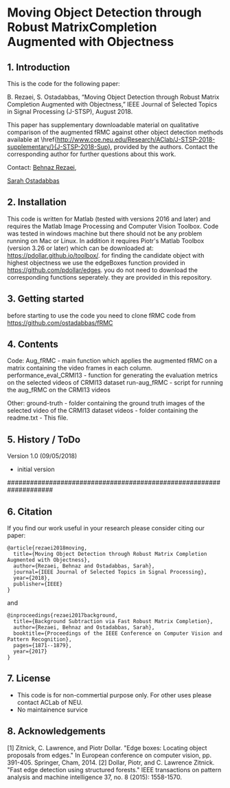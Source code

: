 # Moving Object Detection through Robust MatrixCompletion Augmented with Objectness    

## 1. Introduction
This is the code for the following paper:

B. Rezaei, S. Ostadabbas, “Moving Object Detection through Robust Matrix Completion Augmented with Objectness,” IEEE Journal of Selected Topics in Signal Processing (J-STSP), August 2018.

This paper has supplementary downloadable material on qualitative comparison of the  augmented fRMC against other object detection methods available at \href{http://www.coe.neu.edu/Research/AClab/J-STSP-2018-supplementary/}{J-STSP-2018-Sup}, provided by the authors. Contact the corresponding author for further questions about this work.

Contact: 
[Behnaz Rezaei](brezaei@ece.neu.edu),

[Sarah Ostadabbas](ostadabbas@ece.neu.edu)


## 2. Installation

This code is written for Matlab (tested with versions 2016 and later) and requires the Matlab Image Processing and Computer Vision Toolbox.
Code was tested in windows machine but there should not be any problem running on Mac or Linux.
In addition it requires Piotr's Matlab Toolbox (version 3.26 or later) which can be downloaded at: https://pdollar.github.io/toolbox/.
for finding the candidate object with highest objectness we use the edgeBoxes function provided in https://github.com/pdollar/edges.
you do not need to download the corresponding functions seperately. they are provided in this repository.


## 3. Getting started
before starting to use the code you need to clone fRMC code from https://github.com/ostadabbas/fRMC


## 4. Contents

Code:
   Aug_fRMC	- main function which applies the augmented fRMC on a matrix containing the video frames in each column.
   performance_eval_CRMI13      	- function for generating the evaluation metrics on the selected videos of CRMI13 dataset
   run-aug_fRMC              - script for running the aug_fRMC on the CRMI13 videos

Other:
	ground-truth    - folder containing the ground truth images of the selected video of the CRMI13 dataset
	videos          - folder containing the 
    readme.txt  	- This file.


## 5. History / ToDo

Version 1.0 (09/05/2018)
 - initial version

####################################################################

## 6. Citation 
If you find our work useful in your research please consider citing our paper:
```
@article{rezaei2018moving,
  title={Moving Object Detection through Robust Matrix Completion Augmented with Objectness},
  author={Rezaei, Behnaz and Ostadabbas, Sarah},
  journal={IEEE Journal of Selected Topics in Signal Processing},
  year={2018},
  publisher={IEEE}
}
```
and
```
@inproceedings{rezaei2017background,
  title={Background Subtraction via Fast Robust Matrix Completion},
  author={Rezaei, Behnaz and Ostadabbas, Sarah},
  booktitle={Proceedings of the IEEE Conference on Computer Vision and Pattern Recognition},
  pages={1871--1879},
  year={2017}
}
```
## 7. License 
* This code is for non-commertial purpose only. For other uses please contact ACLab of NEU. 
* No maintainence survice 

## 8. Acknowledgements
[1] Zitnick, C. Lawrence, and Piotr Dollar. "Edge boxes: Locating object proposals from edges." In European conference on computer vision, pp. 391-405. Springer, Cham, 2014.
[2] Dollar, Piotr, and C. Lawrence Zitnick. "Fast edge detection using structured forests." IEEE transactions on pattern analysis and machine intelligence 37, no. 8 (2015): 1558-1570.
